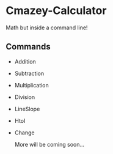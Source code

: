 # Cmazey-Calculator
Math but inside a command line!

## Commands

- Addition
- Subtraction
- Multiplication
- Division
- LineSlope
- HtoI
- Change

  More will be coming soon...